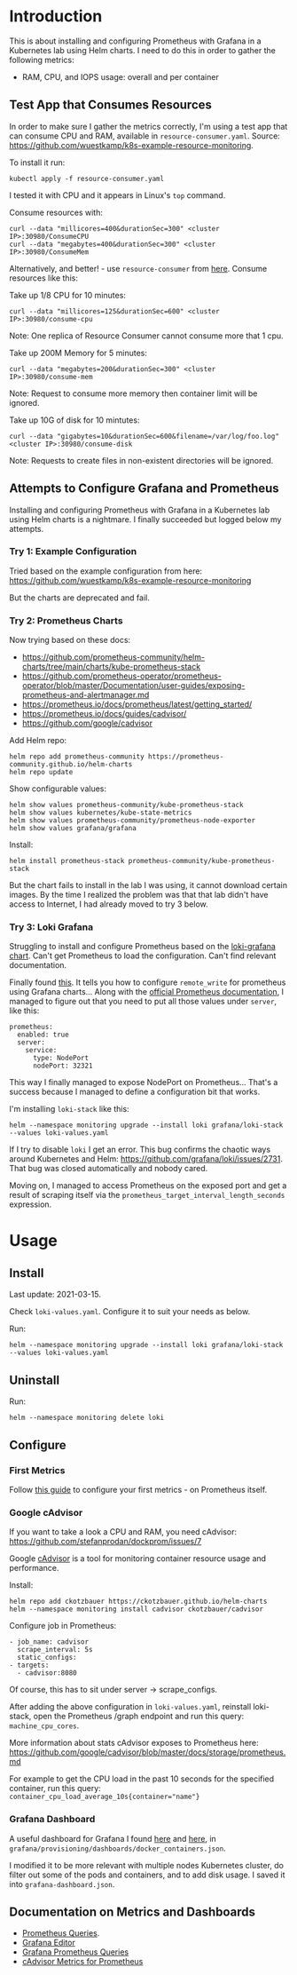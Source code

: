 # Introduction

This is about installing and configuring Prometheus with Grafana in a Kubernetes lab using Helm charts.  I need to do this in order to gather the following metrics:

- RAM, CPU, and IOPS usage: overall and per container

## Test App that Consumes Resources

In order to make sure I gather the metrics correctly, I'm using a test app that can consume CPU and RAM, available in `resource-consumer.yaml`.  Source: https://github.com/wuestkamp/k8s-example-resource-monitoring.

To install it run:

	kubectl apply -f resource-consumer.yaml

I tested it with CPU and it appears in Linux's `top` command.

Consume resources with:

	curl --data "millicores=400&durationSec=300" <cluster IP>:30980/ConsumeCPU
	curl --data "megabytes=400&durationSec=300" <cluster IP>:30980/ConsumeMem

Alternatively, and better! - use `resource-consumer` from [here]().  Consume resources like this:

Take up 1/8 CPU for 10 minutes:

	curl --data "millicores=125&durationSec=600" <cluster IP>:30980/consume-cpu

Note: One replica of Resource Consumer cannot consume more that 1 cpu.

Take up 200M Memory for 5 minutes:

	curl --data "megabytes=200&durationSec=300" <cluster IP>:30980/consume-mem

Note: Request to consume more memory then container limit will be ignored.

Take up 10G of disk for 10 mintutes:

	curl --data "gigabytes=10&durationSec=600&filename=/var/log/foo.log" <cluster IP>:30980/consume-disk

Note: Requests to create files in non-existent directories will be ignored.

## Attempts to Configure Grafana and Prometheus

Installing and configuring Prometheus with Grafana in a Kubernetes lab using Helm charts is a nightmare.  I finally succeeded but logged below my attempts.

### Try 1: Example Configuration

Tried based on the example configuration from here: https://github.com/wuestkamp/k8s-example-resource-monitoring

But the charts are deprecated and fail.

### Try 2: Prometheus Charts

Now trying based on these docs:

- https://github.com/prometheus-community/helm-charts/tree/main/charts/kube-prometheus-stack
- https://github.com/prometheus-operator/prometheus-operator/blob/master/Documentation/user-guides/exposing-prometheus-and-alertmanager.md
- https://prometheus.io/docs/prometheus/latest/getting_started/
- https://prometheus.io/docs/guides/cadvisor/
- https://github.com/google/cadvisor

Add Helm repo:

	helm repo add prometheus-community https://prometheus-community.github.io/helm-charts
	helm repo update

Show configurable values:

	helm show values prometheus-community/kube-prometheus-stack
	helm show values kubernetes/kube-state-metrics
	helm show values prometheus-community/prometheus-node-exporter
	helm show values grafana/grafana

Install:

	helm install prometheus-stack prometheus-community/kube-prometheus-stack

But the chart fails to install in the lab I was using, it cannot download certain images.  By the time I realized the problem was that that lab didn't have access to Internet, I had already moved to try 3 below.

### Try 3: Loki Grafana

Struggling to install and configure Prometheus based on the [loki-grafana chart](https://grafana.github.io/helm-charts/).  Can't get Prometheus to load the configuration.  Can't find relevant documentation.

Finally found [this](https://grafana.com/docs/grafana-cloud/metrics/prometheus/kubernetes/remote_write_helm_prometheus/).  It tells you how to configure `remote_write` for prometheus using Grafana charts...  Along with the [official Prometheus documentation](https://prometheus.io/docs/prometheus/latest/configuration/configuration/#remote_write), I managed to figure out that you need to put all those values under `server`, like this:

	prometheus:
	  enabled: true
	  server:
	    service:
	      type: NodePort
	      nodePort: 32321

This way I finally managed to expose NodePort on Prometheus...  That's a success because I managed to define a configuration bit that works.

I'm installing `loki-stack` like this:

	helm --namespace monitoring upgrade --install loki grafana/loki-stack --values loki-values.yaml

If I try to disable `loki` I get an error.  This bug confirms the chaotic ways around Kubernetes and Helm: https://github.com/grafana/loki/issues/2731.  That bug was closed automatically and nobody cared.

Moving on, I managed to access Prometheus on the exposed port and get a result of scraping itself via the `prometheus_target_interval_length_seconds` expression.


# Usage

## Install

Last update: 2021-03-15.

Check `loki-values.yaml`.  Configure it to suit your needs as below.

Run:

	helm --namespace monitoring upgrade --install loki grafana/loki-stack --values loki-values.yaml

## Uninstall

Run:

	helm --namespace monitoring delete loki

## Configure

### First Metrics

Follow [this guide](https://prometheus.io/docs/prometheus/latest/getting_started/) to configure your first metrics - on Prometheus itself.

### Google cAdvisor

If you want to take a look a CPU and RAM, you need cAdvisor: https://github.com/stefanprodan/dockprom/issues/7

Google [cAdvisor](https://github.com/google/cadvisor) is a tool for monitoring container resource usage and performance.

Install:

	helm repo add ckotzbauer https://ckotzbauer.github.io/helm-charts
	helm --namespace monitoring install cadvisor ckotzbauer/cadvisor

Configure job in Prometheus:

	- job_name: cadvisor
	  scrape_interval: 5s
	  static_configs:
	- targets:
	  - cadvisor:8080

Of course, this has to sit under server -> scrape_configs.

After adding the above configuration in `loki-values.yaml`, reinstall loki-stack, open the Prometheus /graph endpoint and run this query: `machine_cpu_cores`.

More information about stats cAdvisor exposes to Prometheus here:
https://github.com/google/cadvisor/blob/master/docs/storage/prometheus.md

For example to get the CPU load in the past 10 seconds for the specified container, run this query: `container_cpu_load_average_10s{container="name"}`

### Grafana Dashboard

A useful dashboard for Grafana I found [here](https://stefanprodan.com/2016/a-monitoring-solution-for-docker-hosts-containers-and-containerized-services/) and [here](https://github.com/stefanprodan/dockprom), in `grafana/provisioning/dashboards/docker_containers.json`.

I modified it to be more relevant with multiple nodes Kubernetes cluster, do filter out some of the pods and containers, and to add disk usage.  I saved it into `grafana-dashboard.json`.

## Documentation on Metrics and Dashboards

- [Prometheus Queries](https://prometheus.io/docs/prometheus/latest/querying/basics/).
- [Grafana Editor](https://grafana.com/docs/grafana/latest/panels/panel-editor/)
- [Grafana Prometheus Queries](https://grafana.com/docs/grafana/latest/datasources/prometheus/)
- [cAdvisor Metrics for Prometheus](https://github.com/google/cadvisor/blob/master/docs/storage/prometheus.md)
